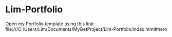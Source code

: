 # Lim-Portfolio
Open my Portfolio template using this link:
file:///C:/Users/Lim/Documents/MyGetProject/Lim-Portfolio/index.html#hero
